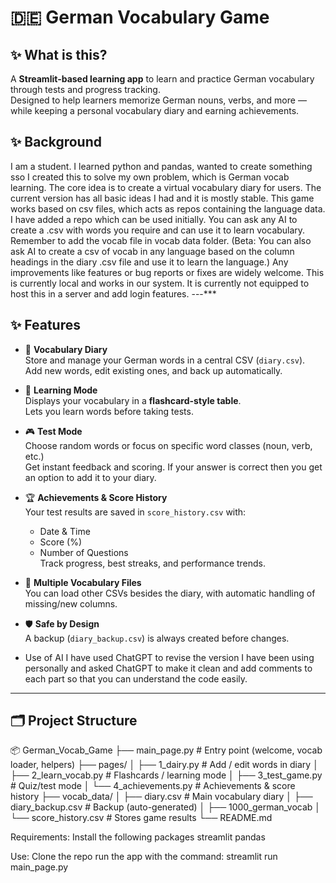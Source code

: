 # 🇩🇪 German Vocabulary Game

## ✨ What is this?
A **Streamlit-based learning app** to learn and practice German vocabulary through tests and progress tracking.  
Designed to help learners memorize German nouns, verbs, and more — while keeping a personal vocabulary diary and earning achievements.  

## ✨ Background
I am a student. I learned python and pandas, wanted to create something sso I created this to solve my own problem, which is German vocab learning. 
The core idea is to create a virtual vocabulary diary for users.
The current version has all basic ideas I had and it is mostly stable.
This game works based on csv files, which acts as repos containing the language data. I have added a repo which can be used initially. 
You can ask any AI to create a .csv with words you require and can use it to learn vocabulary. Remember to add the vocab file in vocab data folder.
(Beta: You can also ask AI to create a csv of vocab in any language based on the column headings in the diary .csv file and use it to learn the language.)
Any improvements like features or bug reports or fixes are widely welcome.
This is currently local and works in our system. It is currently not equipped to host this in a server and add login features.
---***

## ✨ Features

- 📘 **Vocabulary Diary**  
  Store and manage your German words in a central CSV (`diary.csv`).  
  Add new words, edit existing ones, and back up automatically.  

- 📖 **Learning Mode**  
  Displays your vocabulary in a **flashcard-style table**.  
  Lets you learn words before taking tests.  

- 🎮 **Test Mode**  
  Choose random words or focus on specific word classes (noun, verb, etc.)  
  Get instant feedback and scoring.
  If your answer is correct then you get an option to add it to your diary.

- 🏆 **Achievements & Score History**  
  Your test results are saved in `score_history.csv` with:
  - Date & Time  
  - Score (%)  
  - Number of Questions  
  Track progress, best streaks, and performance trends.  

- 🔄 **Multiple Vocabulary Files**  
  You can load other CSVs besides the diary, with automatic handling of missing/new columns.   

- 🛡️ **Safe by Design**  
  A backup (`diary_backup.csv`) is always created before changes.  

- Use of AI
  I have used ChatGPT to revise the version I have been using personally and asked ChatGPT to make it clean and add comments    to each part so that you can understand the code easily.
---

## 🗂️ Project Structure

📦 German_Vocab_Game
├── main_page.py # Entry point (welcome, vocab loader, helpers)
├── pages/
│ ├── 1_dairy.py # Add / edit words in diary
│ ├── 2_learn_vocab.py # Flashcards / learning mode
│ ├── 3_test_game.py # Quiz/test mode
│ └── 4_achievements.py # Achievements & score history
├── vocab_data/
│ ├── diary.csv # Main vocabulary diary
│ ├── diary_backup.csv # Backup (auto-generated)
│ ├── 1000_german_vocab
│ └── score_history.csv # Stores game results
└── README.md

Requirements:
Install the following packages
streamlit
pandas

Use:
Clone the repo
run the app with the command: streamlit run main_page.py
